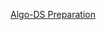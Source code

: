 [Algo-DS Preparation](https://docs.google.com/document/d/1TmI8lGJzo7Is5RfW9l2lOKJW7MuMDCyluwCE0xwn0k0)
